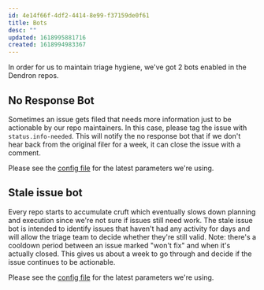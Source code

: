 ```yaml
---
id: 4e14f66f-4df2-4414-8e99-f37159de0f61
title: Bots
desc: ""
updated: 1618995881716
created: 1618994983367
---
```


In order for us to maintain triage hygiene, we've got 2 bots enabled in the Dendron repos.

## No Response Bot

Sometimes an issue gets filed that needs more information just to be actionable by our repo maintainers. In this case, please tag the issue with `status.info-needed`. This will notify the no response bot that if we don't hear back from the original filer for a week, it can close the issue with a comment.

Please see the [config file](https://github.com/dendronhq/dendron/blob/master/.github/no-response.yml) for the latest parameters we're using.

## Stale issue bot

Every repo starts to accumulate cruft which eventually slows down planning and execution since we're not sure if issues still need work. The stale issue bot is intended to identify issues that haven't had any activity for <n> days and will allow the triage team to decide whether they're still valid. Note: there's a cooldown period between an issue marked "won't fix" and when it's actually closed. This gives us about a week to go through and decide if the issue continues to be actionable.

Please see the [config file](https://github.com/dendronhq/dendron/blob/master/.github/stale.yml) for the latest parameters we're using.
